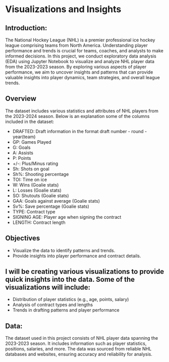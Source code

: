# Visualizations and Insights

## Introduction:
The National Hockey League (NHL) is a premier professional ice hockey league comprising teams from North America.
Understanding player performance and trends is crucial for teams, coaches, and analysts to make informed decisions.
In this project, we conduct exploratory data analysis (EDA) using Jupyter Notebook to visualize and analyze NHL player data from the 2023-2023 season.
By exploring various aspects of player performance, we aim to uncover insights and patterns that can provide valuable insights into player dynamics, team strategies, and overall league trends.

## Overview

The dataset includes various statistics and attributes of NHL players from the 2023-2024 season. Below is an explanation some of the columns included in the dataset:

- DRAFTED: Draft information in the format draft number - round - year(team)
- GP: Games Played
- G: Goals
- A: Assists
- P: Points
- +/-: Plus/Minus rating
- Sh: Shots on goal
- Sh%: Shooting percentage
- TOI: Time on ice
- W: Wins (Goalie stats)
- L: Losses (Goalie stats)
- SO: Shutouts (Goalie stats)
- GAA: Goals against average (Goalie stats)
- Sv%: Save percentage (Goalie stats)
- TYPE: Contract type
- SIGNING AGE: Player age when signing the contract
- LENGTH: Contract length

## Objectives

- Visualize the data to identify patterns and trends.
- Provide insights into player performance and contract details.



## I will be creating various visualizations to provide quick insights into the data. Some of the visualizations will include:

- Distribution of player statistics (e.g., age, points, salary)
- Analysis of contract types and lengths
- Trends in drafting patterns and player performance

## Data:
The dataset used in this project consists of NHL player data spanning the 2023-2023 season. It includes information such as player statistics,
positions, salaries, and more. The data was sourced from reliable NHL databases and websites, ensuring accuracy and reliability for analysis.
